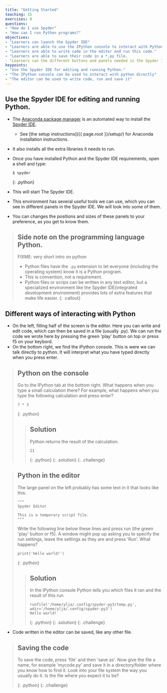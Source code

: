 ```yaml
---
title: "Getting Started"
teaching: 15
exercises: 0
questions:
- "How do I use Spyder"
- "How can I run Python programs?"
objectives:
- "Learners can launch the Spyder IDE"
- "Learners are able to use the IPython console to interact with Python"
- "Learners are able to write code in the editor and run this code."
- "Learners are able to save their code in a *.py file.
- "Learners can the different buttons and panels needed in the Spyder IDE"
keypoints:
- "Use the Spyder IDE for editing and running Python."
- "The IPython console can be used to interact with python directly"
- "The editor can be used to write code, run and save it"
---
```


## Use the Spyder IDE for editing and running Python.

*   The [Anaconda package manager][anaconda] is an automated way to install the [Spyder IDE][spyder].
    *   See [the setup instructions]({{ page.root }}/setup/) for Anaconda installation instructions.
*   It also installs all the extra libraries it needs to run.
*   Once you have installed Python and the Spyder IDE requirements, open a shell and type:
    ~~~
    $ spyder
    ~~~
    {: .python}

*   This will start The Spyder IDE.
*   This environment has several useful tools we can use, which you can see in different panels in the Spyder IDE. We will look into some of them. 
* You can changes the positions and sizes of these panels to your preference, as you get to know them.



> ## Side note on the programming language Python.
> FIXME: very short intro on python
>*   Python files have the `.py` extension to let everyone (including the operating system) know it is a Python program.
>    *   This is convention, not a requirement.
>*   Python files or scrips can be written in any text editor, but a specialized environment like the Spyder IDE(integrated development environment) provides lots of extra features that make life easier.
{: .callout}

## Different ways of interacting with Python
*   On the left, filling half of the screen is the editor. Here you can write and edit code, which can then be saved in a file (usually .py). We can run the code we wrote here by pressing the green 'play' button on top or press f5 on your keybord.
*   On the bottom right, we find the iPython console. This is were we can talk directly to python. It will interpret what you have typed directly when you press enter.

> ## Python on the console
>
> Go to the IPython tab at the bottom right. What happens when you type a small calculation there?
> For example, what happens when you type the following calculation and press enter?
> ~~~
> 7 * 3
> ~~~
> {: .python}
>
> > ## Solution
> >
> > Python returns the result of the calculation.
> > ~~~
> > 21
> > ~~~
> > {: .python}
> {: .solution}
{: .challenge}

> ## Python in the editor
>
> The large panel on the left probably has some text in it that looks like this:
> ~~~
> """
> Spyder Editor
>
> This is a temporary script file.
> """ 
>~~~
> Write the following line below these lines and press run (the green 'play' button or f5). A window might pop up asking you to specify the run settings, leave the settings as they are and press 'Run'.
> What happens?
>
> ~~~
> print('Hello world!')
> ~~~
> {: .python}
>
> > ## Solution
> >
> > In the IPython console  Python tells you which files it ran and the result of this run
> > ~~~
> > runfile('/home/ylja/.config/spyder-py3/temp.py', wdir='/home/ylja/.config/spyder-py3')
> > Hello world!
> > ~~~
> > {: .python}
> {: .solution}
{: .challenge}

* Code written in the editor can be saved, like any other file.

> ## Saving the code
>
> To save the code, press 'file' and then 'save as'. Now give the file a name, for example 'mycode.py' and save it in a directory/folder where you know how to find it.
> Look into your file system the way you usually do it. Is the file where you expect it to be?
> 
> {: .python}
{: .challenge}



[anaconda]: https://docs.continuum.io/anaconda/install
[spyder]: http://pythonhosted.org/spyder/

